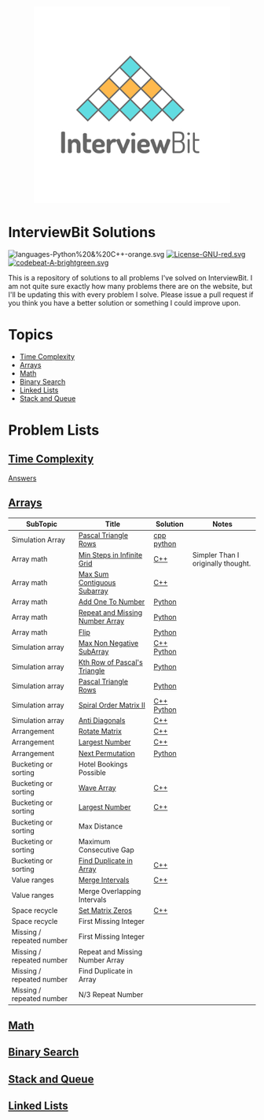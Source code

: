<p align="center">
<img src="img/ib-logo-square.png" alt="ib-logo-square.png">
</p>

# InterviewBit Solutions

![languages-Python%20&%20C++-orange.svg](https://img.shields.io/badge/languages-Python%20&%20C++-orange.svg) [![License-GNU-red.svg](https://img.shields.io/badge/License-GNU-red.svg)](https://img.shields.io/badge/License-GNU-red.svg) [![codebeat-A-brightgreen.svg](https://img.shields.io/badge/codebeat-A-brightgreen.svg)](https://codebeat.co/projects/github-com-fineanmol-interviewbit) 

This is a repository of solutions to all problems I've solved on InterviewBit. I am not quite sure exactly how many problems there are on the website, but I'll be updating this with every problem I solve. Please issue a pull request if you think you have a better solution or something I could improve upon.

# Topics

*   [Time Complexity](https://github.com/fineanmol/InterviewBit#Time+Complexity)
*   [Arrays](https://github.com/fineanmol/InterviewBit#Arrays)
*   [Math](https://github.com/fineanmol/InterviewBit#Math)
*   [Binary Search](https://github.com/fineanmol/InterviewBit#Binary+Search)
*   [Linked Lists](https://github.com/fineanmol/InterviewBit#Linked+Lists)
*   [Stack and Queue](https://github.com/fineanmol/InterviewBit#Stack+and+Queue)

# Problem Lists
## [Time Complexity](https://www.interviewbit.com/courses/programming/topics/time-complexity/)
[Answers](https://github.com/fineanmol/InterviewBit/blob/master/timeComplexity.md)

 <!--  my birthday, where we are going skiing - vail and what's happening this weekend -->

## [Arrays](https://www.interviewbit.com/courses/programming/topics/arrays)
| SubTopic | Title | Solution | Notes |
| ---      | ---   | ---      | ---   |
| Simulation Array          | [Pascal Triangle Rows](https://www.interviewbit.com/problems/pascal-triangle-rows/) | [cpp](./C++/generatePascal.cpp) [python](./Python/generatePascal.py) |
| Array math                | [Min Steps in Infinite Grid](https://www.interviewbit.com/problems/min-steps-in-infinite-grid/)           | [C++](/C++/coverPoints.cpp)                                        | Simpler Than I originally thought. |
| Array math                | [Max Sum Contiguous Subarray](https://www.interviewbit.com/problems/max-sum-contiguous-subarray/)         | [C++](/C++/maxSubArray.cpp)                                        |                                    |
| Array math                | [Add One To Number](https://www.interviewbit.com/problems/add-one-to-number/)                             | [Python](/Python/addone.py)                                        |                                    |
| Array math                | [Repeat and Missing Number Array](https://www.interviewbit.com/problems/repeat-and-missing-number-array/) | [Python](/Python/repeatedNumber.py)                                |                                    |
| Array math                | [Flip](https://www.interviewbit.com/problems/flip/)                                                       | [Python](/Python/flip.py)                                          |                                    |
| Simulation array          | [Max Non Negative SubArray](https://www.interviewbit.com/problems/max-non-negative-subarray/)             | [C++](/C++/maxSet.cpp) [Python](file:Python/maxSet.py)             |                                    |
| Simulation array          | [Kth Row of Pascal's Triangle](https://www.interviewbit.com/problems/kth-row-of-pascals-triangle/)        | [Python](/Python/getRow.py)                                        |                                    |
| Simulation array          | [Pascal Triangle Rows](https://www.interviewbit.com/problems/pascal-triangle-rows/)                       | [Python](/Python/generatePascal.py)                                |                                    |
| Simulation array          | [Spiral Order Matrix II](https://www.interviewbit.com/problems/spiral-order-matrix-ii/)                   | [C++](/C++/generateMatrix.cpp) [Python](/Python/generateMatrix.py) |                                    |
| Simulation array          | [Anti Diagonals](https://www.interviewbit.com/problems/anti-diagonals/)                                   | [C++](/C++/diagonal.cpp)                                           |                                    |
| Arrangement               | [Rotate Matrix](https://www.interviewbit.com/problems/rotate-matrix/)                                     | [C++](/C++/rotate.cpp)                                             |                                    |
| Arrangement               | [Largest Number](https://www.interviewbit.com/problems/largest-number/)                                   | [C++](C++/largestNum.cpp)                                          |                                    |
| Arrangement               | [Next Permutation](https://www.interviewbit.com/problems/next-permutation/)                               | [Python](/Python/nextPermutation.py)                               |                                    |
| Bucketing or sorting      | Hotel Bookings Possible                                                                                   |                                                                    |                                    |
| Bucketing or sorting      | [Wave Array](https://www.interviewbit.com/problems/wave-array/)                                           | [C++](/C++/wave.cpp)                                               |                                    |
| Bucketing or sorting      | [Largest Number]([https://www.interviewbit.com/problems/largest-number/)                                  | [C++](/C++/largestNum.cpp)                                         |                                    |
| Bucketing or sorting      | Max Distance                                                                                              |                                                                    |                                    |
| Bucketing or sorting      | Maximum Consecutive Gap                                                                                   |                                                                    |                                    |
| Bucketing or sorting      | [Find Duplicate in Array](https://www.interviewbit.com/problems/find-duplicate-in-array/)                 | [C++](/C++/repeatedNum.cpp)                                        |                                    |
| Value ranges              | [Merge Intervals](https://www.interviewbit.com/problems/merge-intervals/)                                 | [C++](/C++/mergeIntervals.cpp)                                     |                                    |
| Value ranges              | Merge Overlapping Intervals                                                                               |                                                                    |                                    |
| Space recycle             | [Set Matrix Zeros](https://www.interviewbit.com/problems/set-matrix-zeros/)                               | [C++](/C++/setMatrixZeros.cpp)                                     |                                    |
| Space recycle             | First Missing Integer                                                                                     |                                                                    |                                    |
| Missing / repeated number | First Missing Integer                                                                                     |                                                                    |                                    |
| Missing / repeated number | Repeat and Missing Number Array                                                                           |                                                                    |                                    |
| Missing / repeated number | Find Duplicate in Array                                                                                   |                                                                    |                                    |
| Missing / repeated number | N/3 Repeat Number                                                                                         |                                                                    |                                    |
## [Math](http://interviewbit.com/courses/programming/topics/math/)
## [Binary Search](https://www.interviewbit.com/courses/programming/topics/binary-search/)
## [Stack and Queue](https://www.interviewbit.com/courses/programming/topics/stacks-and-queues/)
## [Linked Lists](https://www.interviewbit.com/courses/programming/topics/linked-lists/)
